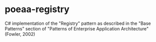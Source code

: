 # poeaa-registry
C# implementation of the "Registry" pattern as described in the "Base Patterns" section of "Patterns of Enterprise Application Architecture" (Fowler, 2002)
